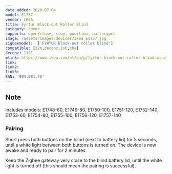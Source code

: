 ```yaml
---
date_added: 2020-07-04
model: E1757
vendor: IKEA
title: Fyrtur Block-out Roller Blind
category: cover
supports: open/close, stop, position, batterypct
image: /assets/images/devices/Ikea_E1757.jpg
zigbeemodel:  ['FYRTUR block-out roller blind']
compatible: [z2m,deconz,iob,zha]
deconz: 1121
mlink: https://www.ikea.com/nl/en/p/fyrtur-block-out-roller-blind-wireless-battery-operated-grey-90408170/
link: 
link2: 
link3: 
EAN: '904.081.70'
---
```


## Note
Includes models: E1748-60, E1749-80, E1750-100, E1751-120, E1752-140, E1753-60, E1754-80, E1755-100, E1756-120, E1757-140

### Pairing
Short press both buttons on the blind (next to battery lid) for 5 seconds, until a white light between both buttons is turned on.
The device is now awake and ready to pair for 2 minutes.

Keep the Zigbee gateway very close to the blind battery lid, until the white light is turned off (this should mean the pairing is successful).